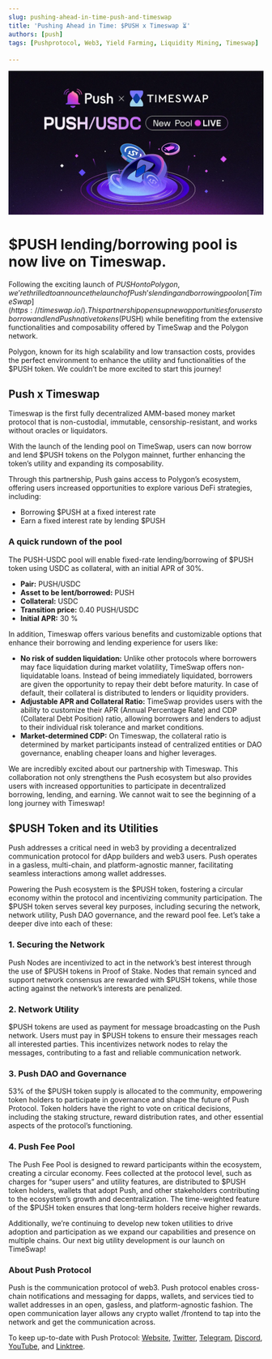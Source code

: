 ```yaml
---
slug: pushing-ahead-in-time-push-and-timeswap
title: 'Pushing Ahead in Time: $PUSH x Timeswap ⏳'
authors: [push]
tags: [Pushprotocol, Web3, Yield Farming, Liquidity Mining, Timeswap]

---
```

![Cover image of Pushing Ahead in Time: $PUSH x Timeswap ⏳](./cover-image.webp)

<!--customheaderpoint-->
#  $PUSH lending/borrowing pool is now live on Timeswap.

Following the exciting launch of $PUSH onto Polygon, we’re thrilled to announce the launch of Push’s lending and borrowing pool on [TimeSwap](https://timeswap.io/). This partnership opens up new opportunities for users to borrow and lend Push native tokens ($PUSH) while benefiting from the extensive functionalities and composability offered by TimeSwap and the Polygon network.

<!--truncate-->

Polygon, known for its high scalability and low transaction costs, provides the perfect environment to enhance the utility and functionalities of the $PUSH token. We couldn’t be more excited to start this journey!

## Push x Timeswap
Timeswap is the first fully decentralized AMM-based money market protocol that is non-custodial, immutable, censorship-resistant, and works without oracles or liquidators.

With the launch of the lending pool on TimeSwap, users can now borrow and lend $PUSH tokens on the Polygon mainnet, further enhancing the token’s utility and expanding its composability.

Through this partnership, Push gains access to Polygon’s ecosystem, offering users increased opportunities to explore various DeFi strategies, including:

- Borrowing $PUSH at a fixed interest rate
- Earn a fixed interest rate by lending $PUSH

### A quick rundown of the pool
The PUSH-USDC pool will enable fixed-rate lending/borrowing of $PUSH token using USDC as collateral, with an initial APR of 30%.

- <b>Pair:</b> PUSH/USDC
- <b>Asset to be lent/borrowed:</b> PUSH
- <b>Collateral:</b> USDC
- <b>Transition price:</b> 0.40 PUSH/USDC
- <b>Initial APR:</b> 30 %

In addition, Timeswap offers various benefits and customizable options that enhance their borrowing and lending experience for users like:

- <b>No risk of sudden liquidation:</b> Unlike other protocols where borrowers may face liquidation during market volatility, TimeSwap offers non-liquidatable loans. Instead of being immediately liquidated, borrowers are given the opportunity to repay their debt before maturity. In case of default, their collateral is distributed to lenders or liquidity providers.
- <b>Adjustable APR and Collateral Ratio:</b> TimeSwap provides users with the ability to customize their APR (Annual Percentage Rate) and CDP (Collateral Debt Position) ratio, allowing borrowers and lenders to adjust to their individual risk tolerance and market conditions.
- <b>Market-determined CDP:</b> On Timeswap, the collateral ratio is determined by market participants instead of centralized entities or DAO governance, enabling cheaper loans and higher leverages.

We are incredibly excited about our partnership with Timeswap. This collaboration not only strengthens the Push ecosystem but also provides users with increased opportunities to participate in decentralized borrowing, lending, and earning. We cannot wait to see the beginning of a long journey with Timeswap!

## $PUSH Token and its Utilities
Push addresses a critical need in web3 by providing a decentralized communication protocol for dApp builders and web3 users. Push operates in a gasless, multi-chain, and platform-agnostic manner, facilitating seamless interactions among wallet addresses.

Powering the Push ecosystem is the $PUSH token, fostering a circular economy within the protocol and incentivizing community participation. The $PUSH token serves several key purposes, including securing the network, network utility, Push DAO governance, and the reward pool fee. Let’s take a deeper dive into each of these:

### 1. Securing the Network
Push Nodes are incentivized to act in the network’s best interest through the use of $PUSH tokens in Proof of Stake. Nodes that remain synced and support network consensus are rewarded with $PUSH tokens, while those acting against the network’s interests are penalized.

### 2. Network Utility
$PUSH tokens are used as payment for message broadcasting on the Push network. Users must pay in $PUSH tokens to ensure their messages reach all interested parties. This incentivizes network nodes to relay the messages, contributing to a fast and reliable communication network.

### 3. Push DAO and Governance
53% of the $PUSH token supply is allocated to the community, empowering token holders to participate in governance and shape the future of Push Protocol. Token holders have the right to vote on critical decisions, including the staking structure, reward distribution rates, and other essential aspects of the protocol’s functioning.

### 4. Push Fee Pool
The Push Fee Pool is designed to reward participants within the ecosystem, creating a circular economy. Fees collected at the protocol level, such as charges for “super users” and utility features, are distributed to $PUSH token holders, wallets that adopt Push, and other stakeholders contributing to the ecosystem’s growth and decentralization. The time-weighted feature of the $PUSH token ensures that long-term holders receive higher rewards.

Additionally, we’re continuing to develop new token utilities to drive adoption and participation as we expand our capabilities and presence on multiple chains. Our next big utility development is our launch on TimeSwap!

### About Push Protocol

Push is the communication protocol of web3. Push protocol enables cross-chain notifications and messaging for dapps, wallets, and services tied to wallet addresses in an open, gasless, and platform-agnostic fashion. The open communication layer allows any crypto wallet /frontend to tap into the network and get the communication across.

To keep up-to-date with Push Protocol: [Website](https://push.org/), [Twitter](https://twitter.com/pushprotocol), [Telegram](https://t.me/epnsproject), [Discord](https://discord.gg/pushprotocol), [YouTube](https://www.youtube.com/c/EthereumPushNotificationService), and [Linktree](https://linktr.ee/pushprotocol).